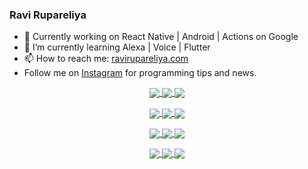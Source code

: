 ### Ravi Rupareliya

- 🔭 Currently working on React Native | Android | Actions on Google
- 🌱 I’m currently learning Alexa | Voice | Flutter
- 📫 How to reach me: [ravirupareliya.com](https://ravirupareliya.com)
- Follow me on [Instagram](https://www.instagram.com/ravi.rupareliya/) for programming tips and news.

<a href="https://www.instagram.com/ravi.rupareliya/" target="_blank">
<!-- insta-feed:START-->
<p align="center">
<img align="center" src=https://scontent-atl3-1.cdninstagram.com/v/t51.2885-15/e35/s150x150/119738360_171946631175661_8308691936849414239_n.jpg?_nc_ht=scontent-atl3-1.cdninstagram.com&_nc_cat=101&_nc_ohc=sfbgF9NQ8DYAX-8HmJp&_nc_tp=15&oh=d86f042fa70d4f26a1f9f9c9af659f92&oe=5FAF355D />
<img align="center" src=https://scontent-atl3-1.cdninstagram.com/v/t51.2885-15/e35/s150x150/119471335_3325605627530848_5783608158621298966_n.jpg?_nc_ht=scontent-atl3-1.cdninstagram.com&_nc_cat=104&_nc_ohc=zPTNKJc03NgAX8x81NT&_nc_tp=15&oh=ef83d70152c21fa2602362bb13baebcb&oe=5FAFB201 />
<img align="center" src=https://scontent-atl3-1.cdninstagram.com/v/t51.2885-15/e35/s150x150/118735524_155532192843864_2438830621806811548_n.jpg?_nc_ht=scontent-atl3-1.cdninstagram.com&_nc_cat=100&_nc_ohc=CrQQElA4YyIAX9MH2fq&_nc_tp=15&oh=18672573800ccde300d916e8ddf81cfd&oe=5FAD7E6E />
</p>
<p align="center">
<img align="center" src=https://scontent-atl3-1.cdninstagram.com/v/t51.2885-15/e35/s150x150/118358282_793232521422249_4194198869826492121_n.jpg?_nc_ht=scontent-atl3-1.cdninstagram.com&_nc_cat=109&_nc_ohc=PQdlgo5zJzUAX8cC9u3&_nc_tp=15&oh=feb57d2b88f64993512e5b1e484e714e&oe=5FAC4F3C />
<img align="center" src=https://scontent-atl3-1.cdninstagram.com/v/t51.2885-15/e35/s150x150/118083536_653646245259286_4437462516989252087_n.jpg?_nc_ht=scontent-atl3-1.cdninstagram.com&_nc_cat=110&_nc_ohc=Ht0hgPjy6MsAX-FtgxW&_nc_tp=15&oh=2fd7c998108b1d603205a7ede266fba0&oe=5FACBEDC />
<img align="center" src=https://scontent-atl3-1.cdninstagram.com/v/t51.2885-15/e35/s150x150/118175330_604822603490734_6882222491011634628_n.jpg?_nc_ht=scontent-atl3-1.cdninstagram.com&_nc_cat=110&_nc_ohc=wtg3l5FyV-AAX_BGHrP&_nc_tp=15&oh=f11097459931548828196932ef83df83&oe=5FAEE877 />
</p>
<p align="center">
<img align="center" src=https://scontent-atl3-1.cdninstagram.com/v/t51.2885-15/e35/s150x150/117801930_118850686597100_8281062695853943386_n.jpg?_nc_ht=scontent-atl3-1.cdninstagram.com&_nc_cat=108&_nc_ohc=sKhRy6QGWXoAX9a2hf7&_nc_tp=15&oh=64b68a51decd0d1a1bfa15f42f94d52b&oe=5FAF5A40 />
<img align="center" src=https://scontent-atl3-1.cdninstagram.com/v/t51.2885-15/e35/s150x150/117867292_2771207523148452_3241414180657952736_n.jpg?_nc_ht=scontent-atl3-1.cdninstagram.com&_nc_cat=100&_nc_ohc=pHkyJw6SHPkAX-DpeA_&_nc_tp=15&oh=62f60110dc346229e163a87d7a4da853&oe=5FAEF2A1 />
<img align="center" src=https://scontent-atl3-1.cdninstagram.com/v/t51.2885-15/e35/s150x150/117931678_793632161399712_7562658963115355616_n.jpg?_nc_ht=scontent-atl3-1.cdninstagram.com&_nc_cat=100&_nc_ohc=UELolOmkbN4AX_jq8IQ&_nc_tp=15&oh=03e2b3fa5ba739a575b436ab9b73a8f3&oe=5FACFDB7 />
</p>
<p align="center">
<img align="center" src=https://scontent-atl3-1.cdninstagram.com/v/t51.2885-15/e35/s150x150/117747115_220949032661980_1081920512424702093_n.jpg?_nc_ht=scontent-atl3-1.cdninstagram.com&_nc_cat=104&_nc_ohc=VnSD-M-PAOAAX8eF8RH&_nc_tp=15&oh=b06d58a343075d414b8aecb01f883e37&oe=5FAE6A16 />
<img align="center" src=https://scontent-atl3-1.cdninstagram.com/v/t51.2885-15/e35/s150x150/117564950_167171931547080_7523565149947571776_n.jpg?_nc_ht=scontent-atl3-1.cdninstagram.com&_nc_cat=100&_nc_ohc=JrSCTxI9sYsAX_CVeJ0&_nc_tp=15&oh=bce3ac3feb11b1c83eed3ee582992ad0&oe=5FAD9A5D />
<img align="center" src=https://scontent-atl3-1.cdninstagram.com/v/t51.2885-15/e35/s150x150/117307859_603477283647910_4747232603067507655_n.jpg?_nc_ht=scontent-atl3-1.cdninstagram.com&_nc_cat=110&_nc_ohc=Fofs_7KycZsAX_Tikvq&_nc_tp=15&oh=c8676bfabf6a6f7377d2a1e76c0a01aa&oe=5FACA904 />
</p>

<!-- insta-feed:END-->
</a>
